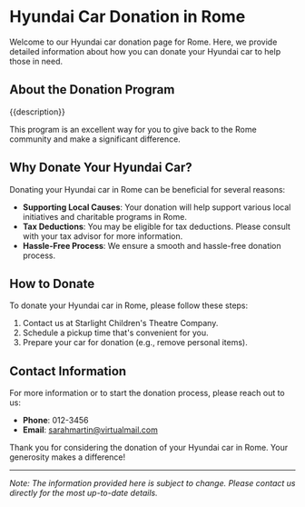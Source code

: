 #     Hyundai Car Donation in     Rome

Welcome to our     Hyundai car donation page for     Rome. Here, we provide detailed information about how you can donate your     Hyundai car to help those in need.

## About the Donation Program

{{description}}

This program is an excellent way for you to give back to the     Rome community and make a significant difference.

## Why Donate Your     Hyundai Car?

Donating your     Hyundai car in     Rome can be beneficial for several reasons:

- **Supporting Local Causes**: Your donation will help support various local initiatives and charitable programs in     Rome.
- **Tax Deductions**: You may be eligible for tax deductions. Please consult with your tax advisor for more information.
- **Hassle-Free Process**: We ensure a smooth and hassle-free donation process.

## How to Donate

To donate your     Hyundai car in     Rome, please follow these steps:

1. Contact us at     Starlight Children's Theatre Company.
2. Schedule a pickup time that's convenient for you.
3. Prepare your car for donation (e.g., remove personal items).

## Contact Information

For more information or to start the donation process, please reach out to us:

- **Phone**: 012-3456
- **Email**:     sarahmartin@virtualmail.com

Thank you for considering the donation of your     Hyundai car in     Rome. Your generosity makes a difference!

---

*Note: The information provided here is subject to change. Please contact us directly for the most up-to-date details.*
